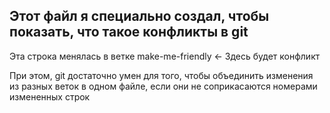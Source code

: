 ## Этот файл я специально создал, чтобы показать, что такое конфликты в git

Эта строка менялась в ветке make-me-friendly <- Здесь будет конфликт

При этом, git достаточно умен для того, чтобы объединить изменения из разных веток в одном файле, если они не соприкасаются номерами измененных строк

